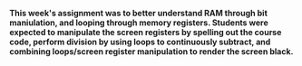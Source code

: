 <b><p>
This week's assignment was to better understand RAM through bit maniulation, and looping through memory registers. Students were expected to manipulate the screen registers by spelling out the course code, perform division by using loops to continuously subtract, and combining loops/screen register manipulation to render the screen black.
</p></b>
